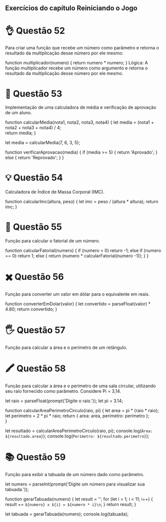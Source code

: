 ## Exercícios do capítulo Reiniciando o Jogo

# 👌 **Questão 52**

Para criar uma função que recebe um número como parâmetro e retorna o resultado da multiplicação desse número por ele mesmo:

function multiplicador(numero) {
    return numero * numero;
}
Lógica: A função multiplicador recebe um número como argumento e retorna o resultado da multiplicação desse número por ele mesmo.

# 🤔 **Questão 53**

Implementação de uma calculadora de média e verificação de aprovação de um aluno.

function calcularMedia(nota1, nota2, nota3, nota4) {
    let media = (nota1 + nota2 + nota3 + nota4) / 4;   
    return media; 
}

let media = calcularMedia(7, 6, 3, 5);

function verificarAprovacao(media) {
    if (media >= 5) {
        return 'Aprovado';
    } else {
        return 'Reprovado';
    }
}

# 💡 **Questão 54**

Calculadora de Índice de Massa Corporal (IMC).

function calcularImc(altura, peso) {
    let imc = peso / (altura * altura);
    return imc;
}

# 🧮 **Questão 55**

Função para calcular o fatorial de um número.

function calcularFatorial(numero) {
    if (numero < 0)
        return -1;
    else if (numero == 0)
        return 1;
    else {
        return (numero * calcularFatorial(numero -1));
    }
}

# ✖️ **Questão 56**

Função para converter um valor em dólar para o equivalente em reais.

function converterEmDolar(valor) {
    let convertido = parseFloat(valor) * 4.80;
    return convertido;
}

# 🖐️ **Questão 57**

Função para calcular a área e o perímetro de um retângulo.

# 🖍️ **Questão 58**

Função para calcular a área e o perímetro de uma sala circular, utilizando seu raio fornecido como parâmetro. Considere Pi = 3,14.

let raio = parseFloat(prompt('Digite o raio.'));
let pi = 3.14;

function calcularAreaPerimetroCirculo(raio, pi) {
    let area = pi * (raio * raio);
    let perimetro = 2 * pi * raio;
    return {
        area: area,
        perimetro: perimetro
    };   
}

let resultado = calcularAreaPerimetroCirculo(raio, pi);
console.log(`Área: ${resultado.area}`);
console.log(`Perímetro: ${resultado.perimetro}`);

# 📚 **Questão 59**

Função para exibir a tabuada de um número dado como parâmetro.

let numero = parseInt(prompt('Digite um número para visualizar sua tabuada.'));

function gerarTabuada(numero) {
    let result = '';
    for (let i = 1; i < 11; i++) {
        result += `${numero} x ${i} = ${numero * i}\n`;
    }
    return result;
}

let tabuada = gerarTabuada(numero);
console.log(tabuada);
